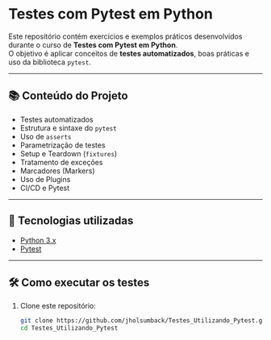 #  Testes com Pytest em Python

Este repositório contém exercícios e exemplos práticos desenvolvidos durante o curso de **Testes com Pytest em Python**.  
O objetivo é aplicar conceitos de **testes automatizados**, boas práticas e uso da biblioteca `pytest`.

---

## 📚 Conteúdo do Projeto
- Testes automatizados
- Estrutura e sintaxe do `pytest`
- Uso de `asserts`
- Parametrização de testes
- Setup e Teardown (`fixtures`)
- Tratamento de exceções
- Marcadores (Markers)
- Uso de Plugins
- CI/CD e Pytest
  
---

## 🚀 Tecnologias utilizadas
- [Python 3.x](https://www.python.org/)
- [Pytest](https://docs.pytest.org/)

---

## 🛠️ Como executar os testes

1. Clone este repositório:
   ```bash
   git clone https://github.com/jholsumback/Testes_Utilizando_Pytest.git
   cd Testes_Utilizando_Pytest
